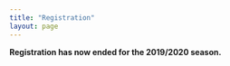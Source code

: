 ```yaml
---
title: "Registration"
layout: page
---
```



__Registration has now ended for the 2019/2020 season.__
  

  
  
  
  
<!---
  Register your club and team for the coming season.
  --- Please complete the following forms: 
-->


<!---
actions:
  - label: "Club"
    icon: download
    url: ""
    disabled: disabled
  - label: "Team"
    icon: download
    url: ""
    disabled: disabled
-->


